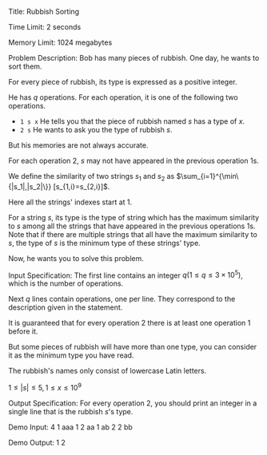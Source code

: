 Title: Rubbish Sorting

Time Limit: 2 seconds

Memory Limit: 1024 megabytes

Problem Description:
Bob has many pieces of rubbish. One day, he wants to sort them.

For every piece of rubbish, its type is expressed as a positive integer.

He has $q$ operations. For each operation, it is one of the following two operations.

- `1 s x` He tells you that the piece of rubbish named $s$ has a type of $x$.
- `2 s` He wants to ask you the type of rubbish $s$.

But his memories are not always accurate.

For each operation $2$, $s$ may not have appeared in the previous operation $1$s.

We define the similarity of two strings $s_1$ and $s_2$ as $\sum_{i=1}^{\min\{|s_1|,|s_2|\}} [s_{1,i}=s_{2,i}]$.

Here all the strings' indexes start at $1$.

For a string $s$, its type is the type of string which has the maximum similarity to $s$ among all the strings that have appeared in the previous operations $1$s. Note that if there are multiple strings that all have the maximum similarity to $s$, the type of $s$ is the minimum type of these strings' type.

Now, he wants you to solve this problem.

Input Specification:
The first line contains an integer $q(1\le q\le 3\times 10^5)$, which is the number of operations.

Next $q$ lines contain operations, one per line. They correspond to the description given in the statement.

It is guaranteed that for every operation $2$ there is at least one operation $1$ before it.

But some pieces of rubbish will have more than one type, you can consider it as the minimum type you have read.

The rubbish's names only consist of lowercase Latin letters.

$1 \le |s| \le 5, 1 \le x \le 10^9$

Output Specification:
For every operation $2$, you should print an integer in a single line that is the rubbish $s$'s type.

Demo Input:
4
1 aaa 1
2 aa
1 ab 2
2 bb

Demo Output:
1
2

